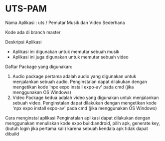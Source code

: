 # UTS-PAM
Nama Aplikasi :
uts / Pemutar Musik dan Video Sederhana

Kode ada di branch master

Deskripsi Aplikasi
- Aplikasi ini digunakan untuk memutar sebuah musik
- Aplikasi ini juga digunakan untuk memutar sebuah video

Daftar Package yang digunakan:
1. Audio
package pertama adalah audio yang digunakan untuk menjalankan sebuah audio.
Penginstalan dapat dilakukan dengan mengetikan kode 'npx expo install expo-av'
pada cmd (jika menggunakan OS Windows)
2. Video
Package kedua adalah video yang digunakan untuk menjalankan sebuah video.
Penginstalan dapat dilakukan dengan mengetikan kode 'npx expo install expo-av'
pada cmd (jika menggunakan OS Windows)

Cara menginstal aplikasi
Penginstalan aplikasi dapat dilakukan dengan menggunakan menuliskan kode
expo build:android, pilih apk, generate key, (butuh login jika pertama kali)
karena sebuah kendala apk tidak dapat dibuild
